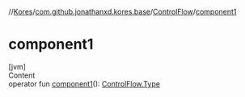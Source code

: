 //[Kores](../../index.md)/[com.github.jonathanxd.kores.base](../index.md)/[ControlFlow](index.md)/[component1](component1.md)



# component1  
[jvm]  
Content  
operator fun [component1](component1.md)(): [ControlFlow.Type](-type/index.md)  



